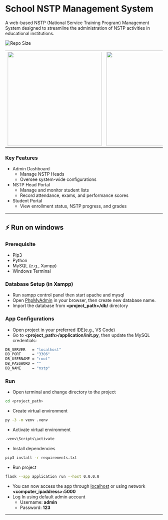 # School NSTP Management System

A web-based NSTP (National Service Training Program) Management System designed to streamline the administration of NSTP activities in educational institutions.

![Repo Size](https://img.shields.io/github/repo-size/whoisdmathz/capstone-ug-2024-nstp-management.svg)

<table>
  <tr>
    <td><img src="https://github.com/user-attachments/assets/74948fe6-2c7f-4341-90f4-2cf855beecc5" width="300"/></td>
    <td><img src="https://github.com/user-attachments/assets/f4b2368d-3d1e-4477-a899-dee7012e8704" width="300"/></td>
  </tr>
</table>

### Key Features 
- Admin Dashboard
    - Manage NSTP Heads
    - Oversee system-wide configurations
- NSTP Head Portal
    - Manage and monitor student lists
    - Record attendance, exams, and performance scores
- Student Portal
    - View enrollment status, NSTP progress, and grades

--- 

## ⚡ Run on windows

### Prerequisite
- Pip3 
- Python
- MySQL (e.g., Xampp)
- Windows Terminal

### Database Setup (in Xampp)
- Run xampp control panel then start apache and mysql
- Open [PhpMyAdmin](http://localhost/phpmyadmin/) in your browser, then create new database name.
- Import the database from **<project_path>/db/** directory

### App Configurations 
- Open project in your preferred IDE(e.g., VS Code)
- Go to **<project_path>/application/__init__.py**, then update the MySQL credentials:
```bash
DB_SERVER   = "localhost"
DB_PORT     = "3306"
DB_USERNAME = "root"
DB_PASSWORD = ""
DB_NAME     = "nstp"
```

### Run 
- Open terminal and change directory to the project
```bash
cd <project_path>
```
- Create virtual environment
```bash
py -3 -m venv .venv
```
- Activate virtual environment
```bash
.venv\Scripts\activate
```
- Install dependencies
```bash
pip3 install -r requirements.txt
```
- Run project
```bash
flask --app application run --host 0.0.0.0
```
- You can now access the app through [localhost](http://localhost:5000) or using network **<computer_ipaddress>:5000**
- Log In using default admin account
    - Username: **admin**
    - Password: **123**

---
